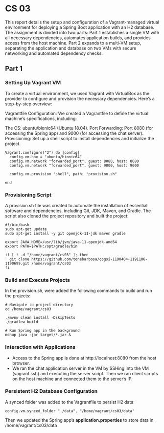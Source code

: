 # CS 03
This report details the setup and configuration of a Vagrant-managed virtual environment for deploying a Spring Boot application with an H2 database. The assignment is divided into two parts: Part 1 establishes a single VM with all necessary dependencies, automates application builds, and provides access from the host machine. Part 2 expands to a multi-VM setup, separating the application and database on two VMs with secure networking and automated dependency checks.

## Part 1
### Setting Up Vagrant VM
To create a virtual environment, we used Vagrant with VirtualBox as the provider to configure and provision the necessary dependencies. Here’s a step-by-step overview:

Vagrantfile Configuration: We created a Vagrantfile to define the virtual machine’s specifications, including:

The OS: ubuntu/bionic64 (Ubuntu 18.04).
Port Forwarding: Port 8080 (for accessing the Spring app) and 9000 (for accessing the chat server).
Provisioning: Set up a shell script to install dependencies and initialize the project.

````
Vagrant.configure("2") do |config|
  config.vm.box = "ubuntu/bionic64"
  config.vm.network "forwarded_port", guest: 8080, host: 8080
  config.vm.network "forwarded_port", guest: 9000, host: 9000

  config.vm.provision "shell", path: "provision.sh"

end
````
### Provisioning Script 
A provision.sh file was created to automate the installation of essential software and dependencies, including Git, JDK, Maven, and Gradle. The script also cloned the project repository and built the project:

````
#!/bin/bash
sudo apt-get update
sudo apt-get install -y git openjdk-11-jdk maven gradle

export JAVA_HOME=/usr/lib/jvm/java-11-openjdk-amd64
export PATH=$PATH:/opt/gradle/bin

if [ ! -d "/home/vagrant/cs03" ]; then
  git clone https://github.com/tonebarbosa/cogsi-1190404-1191106-1190699.git /home/vagrant/cs03
fi
````

### Build and Execute Projects
In the provision.sh, were added the following commands to build and run the projects:
````
# Navigate to project directory
cd /home/vagrant/cs03

./mvnw clean install -DskipTests
./gradlew build

# Run Spring app in the background
nohup java -jar target/*.jar &
````

### Interaction with Applications
- Access to the Spring app is done at http://localhost:8080 from the host browser.
- We ran the chat application server in the VM by SSHing into the VM (vagrant ssh) and executing the server script. Then we ran client scripts on the host machine and connected them to the server’s IP.

### Persistent H2 Database Configuration
A synced folder was added to the Vagrantfile to persist H2 data:
````
config.vm.synced_folder "./data", "/home/vagrant/cs03/data"
````
Then we updated the Spring app’s **application.properties** to store data in /home/vagrant/cs03/data

